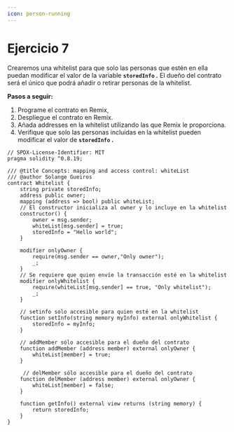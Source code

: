 ```yaml
---
icon: person-running
---
```


# Ejercicio 7

Crearemos una whitelist para que solo las personas que estén en ella puedan modificar el valor de la variable **`storedInfo` .** El dueño del contrato será el único que podrá añadir o retirar personas de la whitelist.

**Pasos a seguir:**

1. Programe el contrato en Remix,
2. Despliegue el contrato en Remix.
3. Añada addresses en la whitelist utilizando las que Remix le proporciona.
4. Verifique que solo las personas incluidas en la whitelist pueden modificar el valor de **`storedInfo` .**

```solidity
// SPDX-License-Identifier: MIT
pragma solidity ^0.8.19;

/// @title Concepts: mapping and access control: whiteList
/// @author Solange Gueiros
contract Whitelist {
    string private storedInfo;
    address public owner;
    mapping (address => bool) public whiteList;
    // El constructor inicializa al owner y lo incluye en la whitelist
    constructor() {
        owner = msg.sender;
        whiteList[msg.sender] = true;
        storedInfo = "Hello world";
    }
    
    modifier onlyOwner {
        require(msg.sender == owner,"Only owner");
        _;
    }
    // Se requiere que quien envíe la transacción esté en la whitelist
    modifier onlyWhitelist {
        require(whiteList[msg.sender] == true, "Only whitelist");
        _;
    }

    // setinfo solo accesible para quien esté en la whitelist
    function setInfo(string memory myInfo) external onlyWhitelist {
        storedInfo = myInfo;
    }

    // addMember sólo accesible para el dueño del contrato
    function addMember (address member) external onlyOwner {
        whiteList[member] = true;
    }

     // delMember sólo accesible para el dueño del contrato   
    function delMember (address member) external onlyOwner {
        whiteList[member] = false;
    }

    function getInfo() external view returns (string memory) {
        return storedInfo;
    }
}
```
